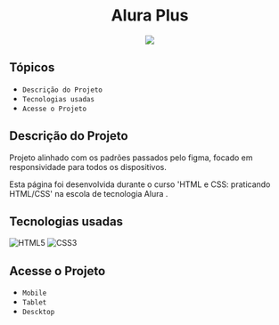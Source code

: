 <h1 align="center">Alura Plus</h1>

<!--![logo.svg](/img/Logo.svg)-->

<p align="center">
<img src="http://img.shields.io/static/v1?label=STATUS&message=EM%20DESENVOLVIMENTO&color=GREEN&style=for-the-badge"/>
</p>

## Tópicos

- `Descrição do Projeto`
- `Tecnologias usadas`
- `Acesse o Projeto`






## Descrição do Projeto

Projeto alinhado com os padrões passados ​​pelo figma, focado em responsividade para todos os dispositivos.

Esta página foi desenvolvida durante o curso 'HTML e CSS: praticando HTML/CSS' na escola de tecnologia Alura .



## Tecnologias usadas

![HTML5](https://camo.githubusercontent.com/d63d473e728e20a286d22bb2226a7bf45a2b9ac6c72c59c0e61e9730bfe4168c/68747470733a2f2f696d672e736869656c64732e696f2f62616467652f48544d4c352d4533344632363f7374796c653d666f722d7468652d6261646765266c6f676f3d68746d6c35266c6f676f436f6c6f723d7768697465)
![CSS3](https://camo.githubusercontent.com/3a0f693cfa032ea4404e8e02d485599bd0d192282b921026e89d271aaa3d7565/68747470733a2f2f696d672e736869656c64732e696f2f62616467652f435353332d3135373242363f7374796c653d666f722d7468652d6261646765266c6f676f3d63737333266c6f676f436f6c6f723d7768697465)



## Acesse o Projeto

- `Mobile`
- `Tablet`
- `Descktop`




